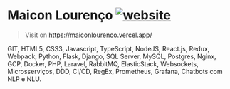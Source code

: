 <!-- <img src="./src/assets/logo.gif" alt="what?" width="100px"  height="100px" align="right"  /> -->

# Maicon Lourenço [![website](https://cdn.rawgit.com/sindresorhus/awesome/d7305f38d29fed78fa85652e3a63e154dd8e8829/media/badge.svg)](https://maiconlourenco.vercel.app/)
> 
> Visit on  https://maiconlourenco.vercel.app/

 GIT, HTML5, CSS3, Javascript, TypeScript, NodeJS, React.js, Redux, Webpack, Python, Flask, Django, SQL Server, MySQL, Postgres, Nginx, GCP, Docker, PHP, Laravel, RabbitMQ, ElasticStack, Websockets, Microsserviços, DDD, CI/CD, RegEx, Prometheus, Grafana, Chatbots com NLP e NLU.
